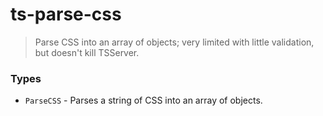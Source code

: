 # ts-parse-css

> Parse CSS into an array of objects; very limited with little validation, but doesn't kill TSServer.

### Types

- `ParseCSS` - Parses a string of CSS into an array of objects.
